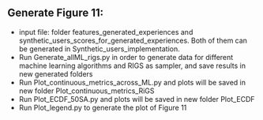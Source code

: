 ## Generate Figure 11:
* input file: folder features_generated_experiences and synthetic_users_scores_for_generated_experiences. Both of them can be generated in Synthetic_users_implementation.
* Run Generate_allML_rigs.py in order to generate data for different machine learning algorithms and RIGS as sampler, and save results in new generated folders
* Run Plot_continuous_metrics_across_ML.py and plots will be saved in new folder Plot_continuous_metrics_RiGS
* Run Plot_ECDF_50SA.py and plots will be saved in new folder Plot_ECDF
* Run Plot_legend.py to generate the plot of Figure 11
